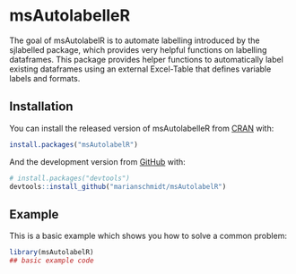 
<!-- README.md is generated from README.Rmd. Please edit that file -->

# msAutolabelleR

<!-- badges: start -->

<!-- badges: end -->

The goal of msAutolabelR is to automate labelling introduced by the
sjlabelled package, which provides very helpful functions on labelling
dataframes. This package provides helper functions to automatically
label existing dataframes using an external Excel-Table that defines
variable labels and formats.

## Installation

You can install the released version of msAutolabelleR from
[CRAN](https://CRAN.R-project.org) with:

``` r
install.packages("msAutolabelR")
```

And the development version from [GitHub](https://github.com/) with:

``` r
# install.packages("devtools")
devtools::install_github("marianschmidt/msAutolabelR")
```

## Example

This is a basic example which shows you how to solve a common problem:

``` r
library(msAutolabelR)
## basic example code
```
